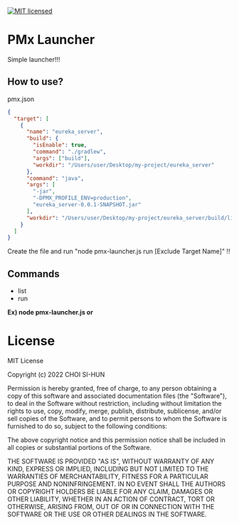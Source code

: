 [![MIT licensed](https://img.shields.io/badge/license-MIT-blue.svg)](./LICENSE-MIT)

# PMx Launcher
Simple launcher!!!

## How to use?
pmx.json
```json
{
  "target": [
    {
      "name": "eureka_server",
      "build": {
        "isEnable": true,
        "command": "./gradlew",
        "args": ["build"],
        "workdir": "/Users/user/Desktop/my-project/eureka_server"
      },
      "command": "java",
      "args": [
        "-jar",
        "-DPMX_PROFILE_ENV=production",
        "eureka_server-0.0.1-SNAPSHOT.jar"
      ],
      "workdir": "/Users/user/Desktop/my-project/eureka_server/build/libs"
    }
  ]
}
```

Create the file and run "node pmx-launcher.js run [Exclude Target Name]" !!

## Commands
- list
- run

**Ex) node pmx-launcher.js <run> or <list>**
    
# License
MIT License

Copyright (c) 2022 CHOI SI-HUN

Permission is hereby granted, free of charge, to any person obtaining a copy
of this software and associated documentation files (the "Software"), to deal
in the Software without restriction, including without limitation the rights
to use, copy, modify, merge, publish, distribute, sublicense, and/or sell
copies of the Software, and to permit persons to whom the Software is
furnished to do so, subject to the following conditions:

The above copyright notice and this permission notice shall be included in all
copies or substantial portions of the Software.

THE SOFTWARE IS PROVIDED "AS IS", WITHOUT WARRANTY OF ANY KIND, EXPRESS OR
IMPLIED, INCLUDING BUT NOT LIMITED TO THE WARRANTIES OF MERCHANTABILITY,
FITNESS FOR A PARTICULAR PURPOSE AND NONINFRINGEMENT. IN NO EVENT SHALL THE
AUTHORS OR COPYRIGHT HOLDERS BE LIABLE FOR ANY CLAIM, DAMAGES OR OTHER
LIABILITY, WHETHER IN AN ACTION OF CONTRACT, TORT OR OTHERWISE, ARISING FROM,
OUT OF OR IN CONNECTION WITH THE SOFTWARE OR THE USE OR OTHER DEALINGS IN THE
SOFTWARE.
